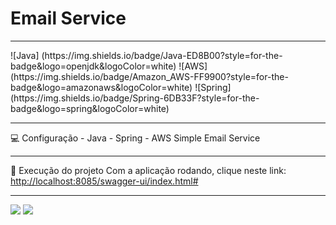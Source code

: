 # Email Service
<hr>
![Java] (https://img.shields.io/badge/Java-ED8B00?style=for-the-badge&logo=openjdk&logoColor=white)
![AWS] (https://img.shields.io/badge/Amazon_AWS-FF9900?style=for-the-badge&logo=amazonaws&logoColor=white)
![Spring] (https://img.shields.io/badge/Spring-6DB33F?style=for-the-badge&logo=spring&logoColor=white)
<hr>
💻 Configuração
- Java
- Spring
- AWS Simple Email Service
<hr>
🚀 Execução do projeto
Com a aplicação rodando, clique neste link: <a href="[http://localhost:8085/swagger-ui/index.html#/]">http://localhost:8085/swagger-ui/index.html#</a>
<hr>
<a href = "mailto:contatodeboravicente@gmail.com"><img src="https://img.shields.io/badge/-Gmail-%23333?style=for-the-badge&logo=gmail&logoColor=white" target="_blank"></a>
<a href="https://www.linkedin.com/in/deborasilvadlvs" target="_blank"><img src="https://img.shields.io/badge/-LinkedIn-%230077B5?style=for-the-badge&logo=linkedin&logoColor=white" target="_blank"></a> 